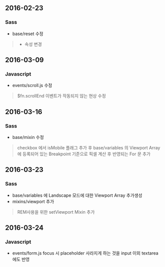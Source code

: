 ## 2016-02-23
### Sass
- base/reset 수정
> * 속성 변경


## 2016-03-09
### Javascript
- events/scroll.js 수정
> $fn.scrollEnd 이벤트가 작동되지 않는 현상 수정


## 2016-03-16
### Sass
- base/mixin 수정
> checkbox 에서 isMobile 플래그 추가 후 base/variables 의 Viewport Array 에 등록되어 있는 Breakpoint 기준으로 픽셀 계산 후 반영되는 For 문 추가


## 2016-03-23
### Sass
- base/variables 에 Landscape 모드에 대한 Viewport Array 추가생성
- mixins/viewport 추가
> REM사용을 위한 setViewport Mixin 추가

## 2016-03-24
### Javascript
- events/form.js focus 시 placeholder 사라지게 하는 것을 input 이외 textarea 에도 반영
